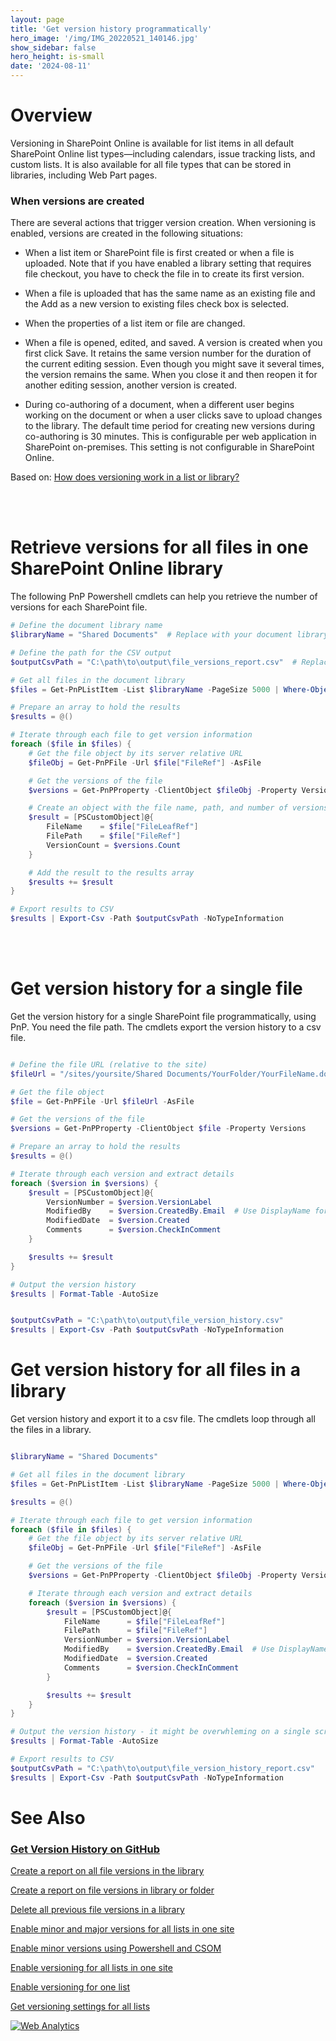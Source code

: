 ```yaml
---
layout: page
title: 'Get version history programmatically'
hero_image: '/img/IMG_20220521_140146.jpg'
show_sidebar: false
hero_height: is-small
date: '2024-08-11'
---
```



# Overview

Versioning in SharePoint Online is available for list items in all default SharePoint Online list types—including calendars, issue tracking lists, and custom lists. It is also available for all file types that can be stored in libraries, including Web Part pages. 

### When versions are created

There are several actions that trigger version creation. When versioning is enabled, versions are created in the following situations:

* When a list item or SharePoint file is first created or when a file is uploaded. Note that if you have enabled a library setting that requires file checkout, you have to check the file in to create its first version.

* When a file is uploaded that has the same name as an existing file and the Add as a new version to existing files check box is selected.

* When the properties of a list item or file are changed.

* When a file is opened, edited, and saved. A version is created when you first click Save. It retains the same version number for the duration of the current editing session. Even though you might save it several times, the version remains the same. When you close it and then reopen it for another editing session, another version is created.

* During co-authoring of a document, when a different user begins working on the document or when a user clicks save to upload changes to the library. The default time period for creating new versions during co-authoring is 30 minutes. This is configurable per web application in SharePoint on-premises. This setting is not configurable in SharePoint Online.

Based on: [How does versioning work in a list or library?](https://support.microsoft.com/en-us/office/how-versioning-works-in-lists-and-libraries-0f6cd105-974f-44a4-aadb-43ac5bdfd247#:~:text=When%20versioning%20is%20enabled%20in,content%20posted%20on%20your%20site.) 

<br/><br/>

# Retrieve versions for all files in one SharePoint Online library

The following PnP Powershell cmdlets can help you retrieve the number of versions for each SharePoint file.

```powershell
# Define the document library name
$libraryName = "Shared Documents"  # Replace with your document library name

# Define the path for the CSV output
$outputCsvPath = "C:\path\to\output\file_versions_report.csv"  # Replace with your desired output path

# Get all files in the document library
$files = Get-PnPListItem -List $libraryName -PageSize 5000 | Where-Object { $_.FileSystemObjectType -eq "File" }

# Prepare an array to hold the results
$results = @()

# Iterate through each file to get version information
foreach ($file in $files) {
    # Get the file object by its server relative URL
    $fileObj = Get-PnPFile -Url $file["FileRef"] -AsFile

    # Get the versions of the file
    $versions = Get-PnPProperty -ClientObject $fileObj -Property Versions

    # Create an object with the file name, path, and number of versions
    $result = [PSCustomObject]@{
        FileName    = $file["FileLeafRef"]
        FilePath    = $file["FileRef"]
        VersionCount = $versions.Count
    }

    # Add the result to the results array
    $results += $result
}

# Export results to CSV
$results | Export-Csv -Path $outputCsvPath -NoTypeInformation
```

<br/><br/>

# Get version history for a single file

Get the version history for a single SharePoint file programmatically, using PnP. You need the file path. The cmdlets export the version history to a csv file.

```powershell

# Define the file URL (relative to the site)
$fileUrl = "/sites/yoursite/Shared Documents/YourFolder/YourFileName.docx" 

# Get the file object
$file = Get-PnPFile -Url $fileUrl -AsFile

# Get the versions of the file
$versions = Get-PnPProperty -ClientObject $file -Property Versions

# Prepare an array to hold the results
$results = @()

# Iterate through each version and extract details
foreach ($version in $versions) {
    $result = [PSCustomObject]@{
        VersionNumber = $version.VersionLabel
        ModifiedBy    = $version.CreatedBy.Email  # Use DisplayName for the user's full name
        ModifiedDate  = $version.Created
        Comments      = $version.CheckInComment
    }

    $results += $result
}

# Output the version history
$results | Format-Table -AutoSize


$outputCsvPath = "C:\path\to\output\file_version_history.csv"  
$results | Export-Csv -Path $outputCsvPath -NoTypeInformation
```


# Get version history for all files in a library

Get version history and export it to a csv file. The cmdlets loop through all the files in a library.

```powershell

$libraryName = "Shared Documents"  

# Get all files in the document library
$files = Get-PnPListItem -List $libraryName -PageSize 5000 | Where-Object { $_.FileSystemObjectType -eq "File" }

$results = @()

# Iterate through each file to get version information
foreach ($file in $files) {
    # Get the file object by its server relative URL
    $fileObj = Get-PnPFile -Url $file["FileRef"] -AsFile

    # Get the versions of the file
    $versions = Get-PnPProperty -ClientObject $fileObj -Property Versions

    # Iterate through each version and extract details
    foreach ($version in $versions) {
        $result = [PSCustomObject]@{
            FileName      = $file["FileLeafRef"]
            FilePath      = $file["FileRef"]
            VersionNumber = $version.VersionLabel
            ModifiedBy    = $version.CreatedBy.Email  # Use DisplayName for the user's full name
            ModifiedDate  = $version.Created
            Comments      = $version.CheckInComment
        }

        $results += $result
    }
}

# Output the version history - it might be overwhleming on a single screen!
$results | Format-Table -AutoSize

# Export results to CSV
$outputCsvPath = "C:\path\to\output\file_version_history_report.csv"  
$results | Export-Csv -Path $outputCsvPath -NoTypeInformation

```


# See Also

### [Get Version History on GitHub](https://github.com/PowershellScripts/SharePointOnline-ScriptSamples/tree/develop/Lists%20and%20Libraries%20Management/Versioning)

[Create a report on all file versions in the library](https://github.com/PowershellScripts/SharePointOnline-ScriptSamples/tree/develop/Lists%20and%20Libraries%20Management/Versioning/Create%20a%20report%20on%20all%20file%20versions%20in%20the%20library)

[Create a report on file versions in library or folder](https://github.com/PowershellScripts/SharePointOnline-ScriptSamples/tree/develop/Lists%20and%20Libraries%20Management/Versioning/Create%20a%20report%20on%20file%20versions%20in%20library%20or%20folder)

[Delete all previous file versions in a library](https://github.com/PowershellScripts/SharePointOnline-ScriptSamples/tree/develop/Lists%20and%20Libraries%20Management/Versioning/Delete%20all%20previous%20file%20versions%20in%20a%20library)

[Enable minor and major versions for all lists in one site](https://github.com/PowershellScripts/SharePointOnline-ScriptSamples/tree/develop/Lists%20and%20Libraries%20Management/Versioning/Enable%20minor%20and%20major%20versions%20for%20all%20lists%20in%20one%20site)

[Enable minor versions using Powershell and CSOM](https://github.com/PowershellScripts/SharePointOnline-ScriptSamples/tree/develop/Lists%20and%20Libraries%20Management/Versioning/Enable%20minor%20versions%20using%20Powershell%20and%20CSOM)

[Enable versioning for all lists in one site](https://github.com/PowershellScripts/SharePointOnline-ScriptSamples/tree/develop/Lists%20and%20Libraries%20Management/Versioning/Enable%20versioning%20for%20all%20lists%20in%20one%20site)

[Enable versioning for one list](https://github.com/PowershellScripts/SharePointOnline-ScriptSamples/tree/develop/Lists%20and%20Libraries%20Management/Versioning/Enable%20versioning%20for%20one%20list)

[Get versioning settings for all lists](https://github.com/PowershellScripts/SharePointOnline-ScriptSamples/tree/develop/Lists%20and%20Libraries%20Management/Versioning/Get%20versioning%20settings%20for%20all%20lists)



<!-- Default Statcounter code for SPO getversionhistory
https://powershellscripts.github.io/articles/en/SharePointOnline/getversionhistory/
-->
<script type="text/javascript">
var sc_project=13065139; 
var sc_invisible=1; 
var sc_security="25edbfe7"; 
var sc_client_storage="disabled"; 
</script>
<script type="text/javascript"
src="https://www.statcounter.com/counter/counter.js"
async></script>
<noscript><div class="statcounter"><a title="Web Analytics"
href="https://statcounter.com/" target="_blank"><img
class="statcounter"
src="https://c.statcounter.com/13065139/0/25edbfe7/1/"
alt="Web Analytics"
referrerPolicy="no-referrer-when-downgrade"></a></div></noscript>
<!-- End of Statcounter Code -->